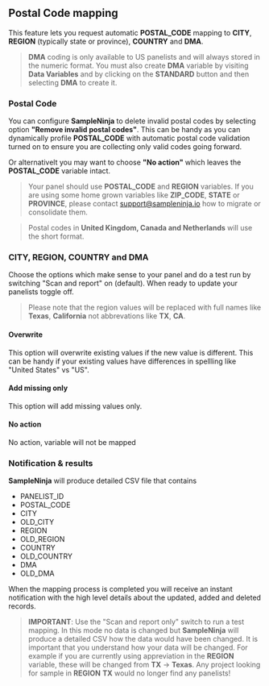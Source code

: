 ## Postal Code mapping

This feature lets you request automatic **POSTAL_CODE** mapping to **CITY**, **REGION** (typically state or province), **COUNTRY** and **DMA**.

> **DMA** coding is only available to US panelists and will always stored in the numeric format. You must also create **DMA** variable by visiting **Data Variables** and by clicking on the **STANDARD** button and then selecting **DMA** to create it.

### Postal Code

You can configure **SampleNinja** to delete invalid postal codes by selecting option **"Remove invalid postal codes"**. This can be handy as you can dynamically profile **POSTAL_CODE** with automatic postal code validation turned on to ensure you are collecting only valid codes going forward.

Or alternativelt you may want to choose **"No action"** which leaves the **POSTAL_CODE** variable intact.

> Your panel should use **POSTAL_CODE** and **REGION** variables. If you are using some home grown variables like **ZIP_CODE**, **STATE** or **PROVINCE**, please contact support@sampleninja.io how to migrate or consolidate them.

> Postal codes in **United Kingdom, Canada and Netherlands** will use the short format.

### CITY, REGION, COUNTRY and DMA

Choose the options which make sense to your panel and do a test run by switching "Scan and report" on (default). When ready to update your panelists toggle off.

> Please note that the region values will be replaced with full names like **Texas**, **California** not abbrevations like **TX**, **CA**.

#### Overwrite
This option will overwrite existing values if the new value is different. This can be handy if your existing values have differences in spellling like "United States" vs "US".

#### Add missing only
This option will add missing values only.

#### No action
No action, variable will not be mapped

### Notification & results

**SampleNinja** will produce detailed CSV file that contains

- PANELIST_ID
- POSTAL_CODE
- CITY
- OLD_CITY
- REGION
- OLD_REGION
- COUNTRY
- OLD_COUNTRY
- DMA
- OLD_DMA

When the mapping process is completed you will receive an instant notification with the high level details about the updated, added and deleted records.

> **IMPORTANT**: Use the "Scan and report only" switch to run a test mapping. In this mode no data is changed but **SampleNinja** will produce a detailed CSV how the data would have been changed. It is important that you understand how your data will be changed. For example if you are currently using appreviation in the **REGION** variable, these will be changed from **TX** -> **Texas**. Any project looking for sample in **REGION** **TX** would no longer find any panelists!

